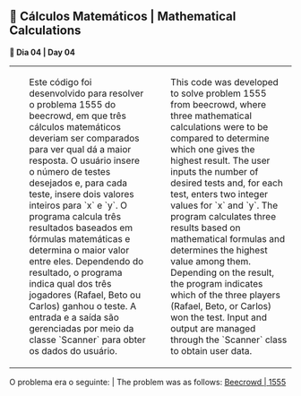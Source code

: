 <h2>🧮 Cálculos Matemáticos | Mathematical Calculations</h2>

<p><strong>📌 Dia 04 | Day 04</strong></p>
<table>
  <tr>
    <td>
      <ul>
        <p>Este código foi desenvolvido para resolver o problema 1555 do beecrowd, em que três cálculos matemáticos deveriam ser comparados para ver qual dá a maior resposta. O usuário insere o número de testes desejados e, para cada teste, insere dois valores inteiros para `x` e `y`. O programa calcula três resultados baseados em fórmulas matemáticas e determina o maior valor entre eles. Dependendo do resultado, o programa indica qual dos três jogadores (Rafael, Beto ou Carlos) ganhou o teste. A entrada e a saída são gerenciadas por meio da classe `Scanner` para obter os dados do usuário.</p>
      </ul>
    </td>
    <td>
      <ul>
        <p>This code was developed to solve problem 1555 from beecrowd, where three mathematical calculations were to be compared to determine which one gives the highest result. The user inputs the number of desired tests and, for each test, enters two integer values for `x` and `y`. The program calculates three results based on mathematical formulas and determines the highest value among them. Depending on the result, the program indicates which of the three players (Rafael, Beto, or Carlos) won the test. Input and output are managed through the `Scanner` class to obtain user data.</p>
     </ul>
    </td>
  </tr>
</table>
O problema era o seguinte: | The problem was as follows:
<a href="https://www.beecrowd.com.br/judge/pt/problems/view/1555">Beecrowd | 1555</a>
